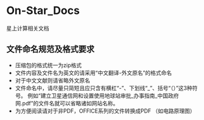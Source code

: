 # On-Star_Docs
星上计算相关文档

## 文件命名规范及格式要求
  + 压缩包的格式统一为zip格式
  + 文件内容及文件名为英文的请采用“中文翻译-外文原名”的格式命名
  + 对于中文文献则请省略外文原名
  + 文件命名中，请尽量只简短且应只含有横杠“-”、下划线“_”、括号“（）”这3种符号。 例如“建立卫星通信网和设置使用地球站审批_办事指南_中国政府网.pdf”的文件名就可以省略诸如网站名称。
  + 为方便阅读请对于非PDF，OFFICE系列的文件转换成PDF （如电路原理图）
